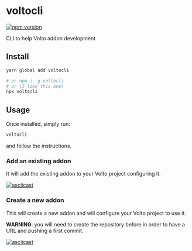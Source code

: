 # voltocli

[![npm version](https://img.shields.io/github/package-json/v/nzambello/voltocli)](https://www.npmjs.com/package/voltocli)
  

CLI to help Volto addon development

## Install

```bash
yarn global add voltocli

# or npm i -g voltocli
# or (I like this one)
npx voltocli
```

## Usage

Once installed, simply run:

```bash
voltocli
```

and follow the instructions.

### Add an existing addon

It will add the existing addon to your Volto project configuring it.

[![asciicast](https://asciinema.org/a/320864.svg)](https://asciinema.org/a/320864)

### Create a new addon

This will create a new addon and will configure your Volto project to use it.

**WARNING**: you will need to create the repository before in order to have a URL and pushing a first commit.

[![asciicast](https://asciinema.org/a/320869.svg)](https://asciinema.org/a/320869)
